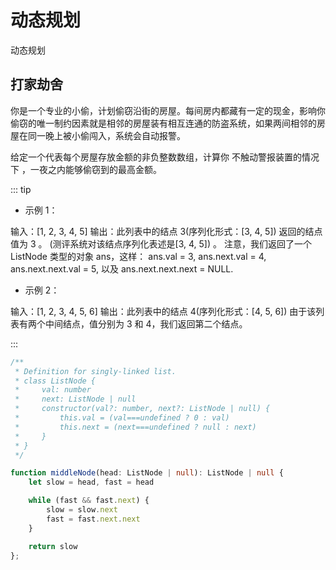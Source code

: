 
# 动态规划

动态规划

## 打家劫舍

你是一个专业的小偷，计划偷窃沿街的房屋。每间房内都藏有一定的现金，影响你偷窃的唯一制约因素就是相邻的房屋装有相互连通的防盗系统，如果两间相邻的房屋在同一晚上被小偷闯入，系统会自动报警。

给定一个代表每个房屋存放金额的非负整数数组，计算你 不触动警报装置的情况下 ，一夜之内能够偷窃到的最高金额。

::: tip
- 示例 1：

输入：[1, 2, 3, 4, 5]
输出：此列表中的结点 3(序列化形式：[3, 4, 5])
返回的结点值为 3 。 (测评系统对该结点序列化表述是[3, 4, 5]) 。
注意，我们返回了一个 ListNode 类型的对象 ans，这样：
ans.val = 3, ans.next.val = 4, ans.next.next.val = 5, 以及 ans.next.next.next = NULL.

- 示例 2：

输入：[1, 2, 3, 4, 5, 6]
输出：此列表中的结点 4(序列化形式：[4, 5, 6])
由于该列表有两个中间结点，值分别为 3 和 4，我们返回第二个结点。


:::

<CodeGroup>
  <CodeGroupItem title="TS" active>

```ts
/**
 * Definition for singly-linked list.
 * class ListNode {
 *     val: number
 *     next: ListNode | null
 *     constructor(val?: number, next?: ListNode | null) {
 *         this.val = (val===undefined ? 0 : val)
 *         this.next = (next===undefined ? null : next)
 *     }
 * }
 */

function middleNode(head: ListNode | null): ListNode | null {
    let slow = head, fast = head

    while (fast && fast.next) {
        slow = slow.next
        fast = fast.next.next
    }

    return slow
};
```
  </CodeGroupItem>
</CodeGroup>